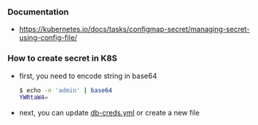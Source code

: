 ### Documentation
- https://kubernetes.io/docs/tasks/configmap-secret/managing-secret-using-config-file/

### How to create secret in K8S

- first, you need to encode string in base64

    ```bash
    $ echo -n 'admin' | base64
    YWRtaW4=
    ```

- next, you can update [db-creds.yml](./db-creds.yml) or create a new file
